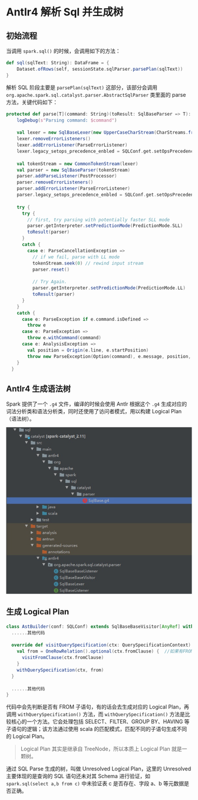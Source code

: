 # Antlr4 解析 Sql 并生成树

## 初始流程

当调用 `spark.sql()` 的时候，会调用如下的方法：

```scala
def sql(sqlText: String): DataFrame = {
    Dataset.ofRows(self, sessionState.sqlParser.parsePlan(sqlText))
}
```

解析 SQL 阶段主要是 `parsePlan(sqlText)` 这部分，该部分会调用 `org.apache.spark.sql.catalyst.parser.AbstractSqlParser` 类里面的 parse 方法，关键代码如下：

```scala
protected def parse[T](command: String)(toResult: SqlBaseParser => T): T = {
    logDebug(s"Parsing command: $command")

    val lexer = new SqlBaseLexer(new UpperCaseCharStream(CharStreams.fromString(command)))
    lexer.removeErrorListeners()
    lexer.addErrorListener(ParseErrorListener)
    lexer.legacy_setops_precedence_enbled = SQLConf.get.setOpsPrecedenceEnforced

    val tokenStream = new CommonTokenStream(lexer)
    val parser = new SqlBaseParser(tokenStream)
    parser.addParseListener(PostProcessor)
    parser.removeErrorListeners()
    parser.addErrorListener(ParseErrorListener)
    parser.legacy_setops_precedence_enbled = SQLConf.get.setOpsPrecedenceEnforced

    try {
      try {
        // first, try parsing with potentially faster SLL mode
        parser.getInterpreter.setPredictionMode(PredictionMode.SLL)
        toResult(parser)
      }
      catch {
        case e: ParseCancellationException =>
          // if we fail, parse with LL mode
          tokenStream.seek(0) // rewind input stream
          parser.reset()

          // Try Again.
          parser.getInterpreter.setPredictionMode(PredictionMode.LL)
          toResult(parser)
      }
    }
    catch {
      case e: ParseException if e.command.isDefined =>
        throw e
      case e: ParseException =>
        throw e.withCommand(command)
      case e: AnalysisException =>
        val position = Origin(e.line, e.startPosition)
        throw new ParseException(Option(command), e.message, position, position)
    }
  }
```

## Antlr4 生成语法树

Spark 提供了一个 `.g4` 文件，编译的时候会使用 Antlr 根据这个 `.g4` 生成对应的词法分析类和语法分析类，同时还使用了访问者模式，用以构建 Logical Plan （语法树）。

![g4文件](images/QQ截图20201030000844.png)

## 生成 Logical Plan

```scala
class AstBuilder(conf: SQLConf) extends SqlBaseBaseVisitor[AnyRef] with Logging {
  ......其他代码

  override def visitQuerySpecification(ctx: QuerySpecificationContext): LogicalPlan = withOrigin(ctx) {
    val from = OneRowRelation().optional(ctx.fromClause) {  //如果有FROM语句，生成对应的Logical Plan
      visitFromClause(ctx.fromClause)
    }
    withQuerySpecification(ctx, from)
  }

  ......其他代码
}
```

代码中会先判断是否有 FROM 子语句，有的话会去生成对应的 Logical Plan，再调用 `withQuerySpecification()` 方法，而 `withQuerySpecification()` 方法是比较核心的一个方法。它会处理包括 SELECT、FILTER、GROUP BY、HAVING 等子语句的逻辑；该方法通过使用 scala 的匹配模式，匹配不同的子语句生成不同的 Logical Plan。

> Logical Plan 其实是继承自 TreeNode，所以本质上 Logical Plan 就是一颗树。

通过 SQL Parse 生成的树，叫做 Unresolved Logical Plan，这里的 Unresolved 主要体现的是查询的 SQL 语句还未对其 Schema 进行验证，如 `spark.sql(select a,b from c)` 中未验证表 c 是否存在、字段 a、b 等元数据是否正确。 